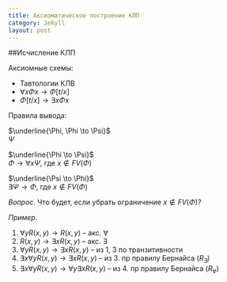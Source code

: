 ```yaml
---
title: Аксиоматическое построение КЛП 
category: Jekyll
layout: post
---
```



##Исчисление КЛП

Аксиомные схемы:
*  Тавтологии КЛВ
*  $\forall x \Phi x \to \Phi [t/x]$
*  $\Phi[t/x] \to \exists x \Phi x$

Правила вывода:

$\underline{\Phi, \Phi \to \Psi}$ <br/>
$\Psi$

$\underline{\Phi \to \Psi}$ <br/>
$\Phi \to \forall x \Psi$, где $x \not \in FV(\Phi)$ 

$\underline{\Psi \to \Phi}$ <br/>
$\exists  \Psi \to \Phi$, где $x \not \in FV(\Phi)$


*Вопрос*. Что будет, если убрать ограничение $x \not \in FV(\Phi)$?

*Пример*.
1. $\forall y R(x, y) \to R(x, y)$ – акс. $\forall$
2. $R(x, y) \to \exists x R(x, y)$ – акс. $\exists$ 
3. $\forall y R(x, y) \to  \exists x R(x, y)$ – из 1, 3 по транзитивности
4. $\exists x \forall y R(x, y) \to  \exists x R(x, y)$ – из 3. пр правилу Бернайса ($R_\exists$)
5. $\exists x \forall y R(x, y) \to  \forall y \exists x R(x, y)$ – из 4. пр правилу Бернайса ($R_\forall$)

